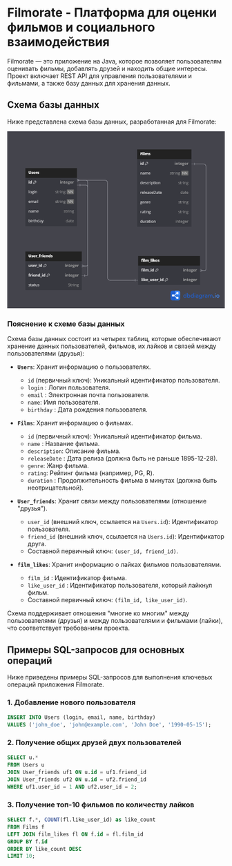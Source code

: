 # Filmorate - Платформа для оценки фильмов и социального взаимодействия

Filmorate — это приложение на Java, которое позволяет пользователям оценивать фильмы, добавлять друзей и находить общие интересы. Проект включает REST API для управления пользователями и фильмами, а также базу данных для хранения данных.

## Схема базы данных

Ниже представлена схема базы данных, разработанная для Filmorate:

![Database Schema](src/main/resources/data_base.png)

### Пояснение к схеме базы данных

Схема базы данных состоит из четырех таблиц, которые обеспечивают хранение данных пользователей, фильмов, их лайков и связей между пользователями (друзья):

- **`Users`**: Хранит информацию о пользователях.
    - `id` (первичный ключ): Уникальный идентификатор пользователя.
    - `login` : Логин пользователя.
    - `email` : Электронная почта пользователя.
    - `name`: Имя пользователя.
    - `birthday` : Дата рождения пользователя.

- **`Films`**: Хранит информацию о фильмах.
    - `id` (первичный ключ): Уникальный идентификатор фильма.
    - `name` : Название фильма.
    - `description`: Описание фильма.
    - `releaseDate` : Дата релиза (должна быть не раньше 1895-12-28).
    - `genre`: Жанр фильма.
    - `rating`: Рейтинг фильма (например, PG, R).
    - `duration` : Продолжительность фильма в минутах (должна быть неотрицательной).

- **`User_friends`**: Хранит связи между пользователями (отношение "друзья").
    - `user_id` (внешний ключ, ссылается на `Users.id`): Идентификатор пользователя.
    - `friend_id` (внешний ключ, ссылается на `Users.id`): Идентификатор друга.
    - Составной первичный ключ: `(user_id, friend_id)`.

- **`film_likes`**: Хранит информацию о лайках фильмов пользователями.
    - `film_id` : Идентификатор фильма.
    - `like_user_id` : Идентификатор пользователя, который лайкнул фильм.
    - Составной первичный ключ: `(film_id, like_user_id)`.

Схема поддерживает отношения "многие ко многим" между пользователями (друзья) и между пользователями и фильмами (лайки), что соответствует требованиям проекта.

## Примеры SQL-запросов для основных операций

Ниже приведены примеры SQL-запросов для выполнения ключевых операций приложения Filmorate.

### 1. Добавление нового пользователя

```sql
INSERT INTO Users (login, email, name, birthday)
VALUES ('john_doe', 'john@example.com', 'John Doe', '1990-05-15');
```

### 2. Получение общих друзей двух пользователей
```sql
SELECT u.*
FROM Users u
JOIN User_friends uf1 ON u.id = uf1.friend_id
JOIN User_friends uf2 ON u.id = uf2.friend_id
WHERE uf1.user_id = 1 AND uf2.user_id = 2;
```

### 3. Получение топ-10 фильмов по количеству лайков
```sql
SELECT f.*, COUNT(fl.like_user_id) as like_count
FROM Films f
LEFT JOIN film_likes fl ON f.id = fl.film_id
GROUP BY f.id
ORDER BY like_count DESC
LIMIT 10;
```